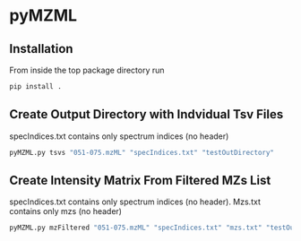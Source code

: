 # pyMZML


## Installation

From inside the top package directory run 

``` bash
pip install .
```

## Create Output Directory with Indvidual Tsv Files

specIndices.txt contains only spectrum indices (no header)

``` bash
pyMZML.py tsvs "051-075.mzML" "specIndices.txt" "testOutDirectory"
```

## Create Intensity Matrix From Filtered MZs List

specIndices.txt contains only spectrum indices (no header). Mzs.txt contains only mzs (no header)

``` bash
pyMZML.py mzFiltered "051-075.mzML" "specIndices.txt" "mzs.txt" "testOut.tsv"
```

